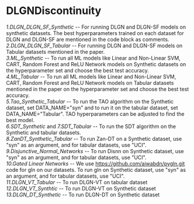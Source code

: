 # DLGNDiscontinuity
*1.DLGN_DLGN_SF_Synthetic* -- For running DLGN and DLGN-SF models on synthetic datasets. The best hyperparameters trained on each dataset for DLGN and DLGN-SF are mentioned in the code block as comments.\
*2.DLGN_DLGN_SF_Tabular* -- For running DLGN and DLGN-SF models on Tabular datasets mentioned in the paper.\
*3.ML_Synthetic* -- To run all ML models like Linear and Non-Linear SVM, CART, Random Forest and ReLU Network models on Synthetic datasets on the hyperparameter set and choose the best test accuracy.\
*4.ML_Tabular* -- To run all ML models like Linear and Non-Linear SVM, CART, Random Forest and ReLU Network models on Tabular datasets mentioned in the paper on the hyperparameter set and choose the best test accuracy.\
*5.Tao_Synthetic_Tabular* -- To run the TAO algorithm on the Synthetic dataset, set DATA_NAME="syn" and to run it on the tabular dataset, set DATA_NAME="Tabular". TAO hyperparameters can be adjusted to find the best model.\
*6.SDT_Synthetic* and *7.SDT_Tabular* -- To run the SDT algorithm on the Synthetic and tabular datasets.\
*8.ZanDT_Synthetic_Tabular* -- To run Zan-DT on a Synthetic dataset, use "syn" as an argument, and for tabular datasets, use "UCI".\
*9.Disjunctive_Normal_Networks* -- To run Disnn on Synthetic dataset, use "syn" as an argument, and for tabular datasets, use "UCI".\
*10.Gated Linear Networks* -- We use https://github.com/aiwabdn/pygln.git code for gln on our datasets. To run gln on Synthetic dataset, use "syn" as an argument, and for tabular datasets, use "UCI".\
*11.DLGN_VT_Tabular* -- To run DLGN-VT on tabular dataset\
*12.DLGN_VT_Synthtic* -- To run DLGN-VT on Synthetic dataset\
*13.DLGN_DT_Synthetic* -- To run DLGN-DT on Synthetic dataset



